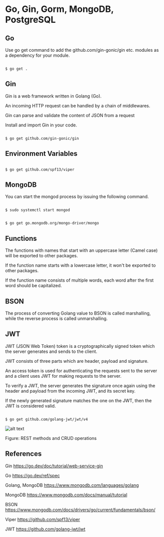 # Go, Gin, Gorm, MongoDB, PostgreSQL

## Go

Use go get command to add the github.com/gin-gonic/gin etc. modules as a dependency for your module.

```

$ go get .

```

## Gin

Gin is a web framework written in Golang (Go).

An incoming HTTP request can be handled by a chain of middlewares.

Gin can parse and validate the content of JSON from a request

Install and import Gin in your code.

```

$ go get github.com/gin-gonic/gin

```

## Environment Variables

```

$ go get github.com/spf13/viper

```

## MongoDB

You can start the mongod process by issuing the following command.

```

$ sudo systemctl start mongod

```


```

$ go get go.mongodb.org/mongo-driver/mongo

```
## Functions

The functions with names that start with an uppercase letter (Camel case) will be exported to other packages. 

If the function name starts with a lowercase letter, it won't be exported to other packages.

If the function name consists of multiple words, each word after the first word should be capitalized.

## BSON

The process of converting Golang value to BSON is called marshalling, while the reverse process is called unmarshalling.

## JWT

JWT (JSON Web Token) token is a cryptographically signed token which the server generates and sends to the client. 

JWT consists of three parts which are header, payload and signature.

An access token is used for authenticating the requests sent to the server and a client uses JWT for making requests to the server.

To verify a JWT, the server generates the signature once again using the header and payload from the incoming JWT, and its secret key.

If the newly generated signature matches the one on the JWT, then the JWT is considered valid.

```

$ go get github.com/golang-jwt/jwt/v4

```

![alt text](https://github.com/jylhakos/miscellaneous/blob/main/InternetOfThings/Frameworks/Backend/Gin/albums.png?raw=true)

Figure: REST methods and CRUD operations

## References

Gin https://go.dev/doc/tutorial/web-service-gin

Go https://go.dev/ref/spec

Golang, MongoDB https://www.mongodb.com/languages/golang

MongoDB https://www.mongodb.com/docs/manual/tutorial

BSON https://www.mongodb.com/docs/drivers/go/current/fundamentals/bson/

Viper https://github.com/spf13/viper

JWT https://github.com/golang-jwt/jwt

